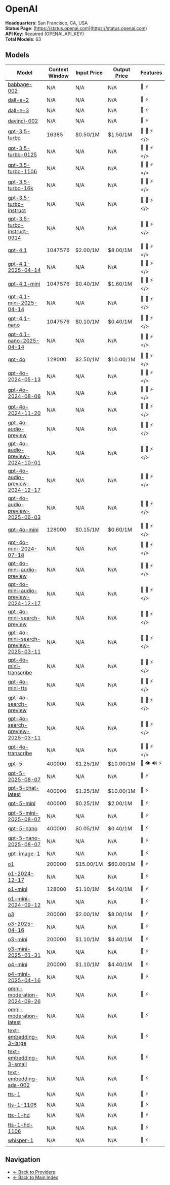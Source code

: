 # OpenAI

**Headquarters**: San Francisco, CA, USA  
**Status Page**: [https://status.openai.com](https://status.openai.com)  
**API Key**: Required (OPENAI_API_KEY)  
**Total Models**: 63

## Models

| Model | Context Window | Input Price | Output Price | Features |
|-------|----------------|-------------|--------------|----------|
| [babbage-002](./models/babbage-002.md) | N/A | N/A | N/A | <span title="Text Processing">📝</span> <span title="Response Streaming">⚡</span> |
| [dall-e-2](./models/dall-e-2.md) | N/A | N/A | N/A | <span title="Text Processing">📝</span> <span title="Response Streaming">⚡</span> |
| [dall-e-3](./models/dall-e-3.md) | N/A | N/A | N/A | <span title="Text Processing">📝</span> <span title="Response Streaming">⚡</span> |
| [davinci-002](./models/davinci-002.md) | N/A | N/A | N/A | <span title="Text Processing">📝</span> <span title="Response Streaming">⚡</span> |
| [gpt-3.5-turbo](./models/gpt-3.5-turbo.md) | 16385 | $0.50/1M | $1.50/1M | <span title="Text Processing">📝</span> <span title="Tool Calling">🔧</span> <span title="Response Streaming">⚡</span> <span title="Structured Output"></></span> |
| [gpt-3.5-turbo-0125](./models/gpt-3.5-turbo-0125.md) | N/A | N/A | N/A | <span title="Text Processing">📝</span> <span title="Tool Calling">🔧</span> <span title="Response Streaming">⚡</span> <span title="Structured Output"></></span> |
| [gpt-3.5-turbo-1106](./models/gpt-3.5-turbo-1106.md) | N/A | N/A | N/A | <span title="Text Processing">📝</span> <span title="Tool Calling">🔧</span> <span title="Response Streaming">⚡</span> <span title="Structured Output"></></span> |
| [gpt-3.5-turbo-16k](./models/gpt-3.5-turbo-16k.md) | N/A | N/A | N/A | <span title="Text Processing">📝</span> <span title="Tool Calling">🔧</span> <span title="Response Streaming">⚡</span> <span title="Structured Output"></></span> |
| [gpt-3.5-turbo-instruct](./models/gpt-3.5-turbo-instruct.md) | N/A | N/A | N/A | <span title="Text Processing">📝</span> <span title="Tool Calling">🔧</span> <span title="Response Streaming">⚡</span> <span title="Structured Output"></></span> |
| [gpt-3.5-turbo-instruct-0914](./models/gpt-3.5-turbo-instruct-0914.md) | N/A | N/A | N/A | <span title="Text Processing">📝</span> <span title="Tool Calling">🔧</span> <span title="Response Streaming">⚡</span> <span title="Structured Output"></></span> |
| [gpt-4.1](./models/gpt-4.1.md) | 1047576 | $2.00/1M | $8.00/1M | <span title="Text Processing">📝</span> <span title="Tool Calling">🔧</span> <span title="Response Streaming">⚡</span> <span title="Structured Output"></></span> |
| [gpt-4.1-2025-04-14](./models/gpt-4.1-2025-04-14.md) | N/A | N/A | N/A | <span title="Text Processing">📝</span> <span title="Tool Calling">🔧</span> <span title="Response Streaming">⚡</span> <span title="Structured Output"></></span> |
| [gpt-4.1-mini](./models/gpt-4.1-mini.md) | 1047576 | $0.40/1M | $1.60/1M | <span title="Text Processing">📝</span> <span title="Tool Calling">🔧</span> <span title="Response Streaming">⚡</span> <span title="Structured Output"></></span> |
| [gpt-4.1-mini-2025-04-14](./models/gpt-4.1-mini-2025-04-14.md) | N/A | N/A | N/A | <span title="Text Processing">📝</span> <span title="Tool Calling">🔧</span> <span title="Response Streaming">⚡</span> <span title="Structured Output"></></span> |
| [gpt-4.1-nano](./models/gpt-4.1-nano.md) | 1047576 | $0.10/1M | $0.40/1M | <span title="Text Processing">📝</span> <span title="Tool Calling">🔧</span> <span title="Response Streaming">⚡</span> <span title="Structured Output"></></span> |
| [gpt-4.1-nano-2025-04-14](./models/gpt-4.1-nano-2025-04-14.md) | N/A | N/A | N/A | <span title="Text Processing">📝</span> <span title="Tool Calling">🔧</span> <span title="Response Streaming">⚡</span> <span title="Structured Output"></></span> |
| [gpt-4o](./models/gpt-4o.md) | 128000 | $2.50/1M | $10.00/1M | <span title="Text Processing">📝</span> <span title="Tool Calling">🔧</span> <span title="Response Streaming">⚡</span> <span title="Structured Output"></></span> |
| [gpt-4o-2024-05-13](./models/gpt-4o-2024-05-13.md) | N/A | N/A | N/A | <span title="Text Processing">📝</span> <span title="Tool Calling">🔧</span> <span title="Response Streaming">⚡</span> <span title="Structured Output"></></span> |
| [gpt-4o-2024-08-06](./models/gpt-4o-2024-08-06.md) | N/A | N/A | N/A | <span title="Text Processing">📝</span> <span title="Tool Calling">🔧</span> <span title="Response Streaming">⚡</span> <span title="Structured Output"></></span> |
| [gpt-4o-2024-11-20](./models/gpt-4o-2024-11-20.md) | N/A | N/A | N/A | <span title="Text Processing">📝</span> <span title="Tool Calling">🔧</span> <span title="Response Streaming">⚡</span> <span title="Structured Output"></></span> |
| [gpt-4o-audio-preview](./models/gpt-4o-audio-preview.md) | N/A | N/A | N/A | <span title="Text Processing">📝</span> <span title="Tool Calling">🔧</span> <span title="Response Streaming">⚡</span> <span title="Structured Output"></></span> |
| [gpt-4o-audio-preview-2024-10-01](./models/gpt-4o-audio-preview-2024-10-01.md) | N/A | N/A | N/A | <span title="Text Processing">📝</span> <span title="Tool Calling">🔧</span> <span title="Response Streaming">⚡</span> <span title="Structured Output"></></span> |
| [gpt-4o-audio-preview-2024-12-17](./models/gpt-4o-audio-preview-2024-12-17.md) | N/A | N/A | N/A | <span title="Text Processing">📝</span> <span title="Tool Calling">🔧</span> <span title="Response Streaming">⚡</span> <span title="Structured Output"></></span> |
| [gpt-4o-audio-preview-2025-06-03](./models/gpt-4o-audio-preview-2025-06-03.md) | N/A | N/A | N/A | <span title="Text Processing">📝</span> <span title="Tool Calling">🔧</span> <span title="Response Streaming">⚡</span> <span title="Structured Output"></></span> |
| [gpt-4o-mini](./models/gpt-4o-mini.md) | 128000 | $0.15/1M | $0.60/1M | <span title="Text Processing">📝</span> <span title="Tool Calling">🔧</span> <span title="Response Streaming">⚡</span> <span title="Structured Output"></></span> |
| [gpt-4o-mini-2024-07-18](./models/gpt-4o-mini-2024-07-18.md) | N/A | N/A | N/A | <span title="Text Processing">📝</span> <span title="Tool Calling">🔧</span> <span title="Response Streaming">⚡</span> <span title="Structured Output"></></span> |
| [gpt-4o-mini-audio-preview](./models/gpt-4o-mini-audio-preview.md) | N/A | N/A | N/A | <span title="Text Processing">📝</span> <span title="Tool Calling">🔧</span> <span title="Response Streaming">⚡</span> <span title="Structured Output"></></span> |
| [gpt-4o-mini-audio-preview-2024-12-17](./models/gpt-4o-mini-audio-preview-2024-12-17.md) | N/A | N/A | N/A | <span title="Text Processing">📝</span> <span title="Tool Calling">🔧</span> <span title="Response Streaming">⚡</span> <span title="Structured Output"></></span> |
| [gpt-4o-mini-search-preview](./models/gpt-4o-mini-search-preview.md) | N/A | N/A | N/A | <span title="Text Processing">📝</span> <span title="Tool Calling">🔧</span> <span title="Response Streaming">⚡</span> <span title="Structured Output"></></span> |
| [gpt-4o-mini-search-preview-2025-03-11](./models/gpt-4o-mini-search-preview-2025-03-11.md) | N/A | N/A | N/A | <span title="Text Processing">📝</span> <span title="Tool Calling">🔧</span> <span title="Response Streaming">⚡</span> <span title="Structured Output"></></span> |
| [gpt-4o-mini-transcribe](./models/gpt-4o-mini-transcribe.md) | N/A | N/A | N/A | <span title="Text Processing">📝</span> <span title="Tool Calling">🔧</span> <span title="Response Streaming">⚡</span> <span title="Structured Output"></></span> |
| [gpt-4o-mini-tts](./models/gpt-4o-mini-tts.md) | N/A | N/A | N/A | <span title="Text Processing">📝</span> <span title="Tool Calling">🔧</span> <span title="Response Streaming">⚡</span> <span title="Structured Output"></></span> |
| [gpt-4o-search-preview](./models/gpt-4o-search-preview.md) | N/A | N/A | N/A | <span title="Text Processing">📝</span> <span title="Tool Calling">🔧</span> <span title="Response Streaming">⚡</span> <span title="Structured Output"></></span> |
| [gpt-4o-search-preview-2025-03-11](./models/gpt-4o-search-preview-2025-03-11.md) | N/A | N/A | N/A | <span title="Text Processing">📝</span> <span title="Tool Calling">🔧</span> <span title="Response Streaming">⚡</span> <span title="Structured Output"></></span> |
| [gpt-4o-transcribe](./models/gpt-4o-transcribe.md) | N/A | N/A | N/A | <span title="Text Processing">📝</span> <span title="Tool Calling">🔧</span> <span title="Response Streaming">⚡</span> <span title="Structured Output"></></span> |
| [gpt-5](./models/gpt-5.md) | 400000 | $1.25/1M | $10.00/1M | <span title="Text Processing">📝</span> <span title="Vision/Image Input">👁️</span> <span title="Audio Processing">🔊</span> <span title="Response Streaming">⚡</span> |
| [gpt-5-2025-08-07](./models/gpt-5-2025-08-07.md) | N/A | N/A | N/A | <span title="Text Processing">📝</span> <span title="Response Streaming">⚡</span> |
| [gpt-5-chat-latest](./models/gpt-5-chat-latest.md) | 400000 | $1.25/1M | $10.00/1M | <span title="Text Processing">📝</span> <span title="Response Streaming">⚡</span> |
| [gpt-5-mini](./models/gpt-5-mini.md) | 400000 | $0.25/1M | $2.00/1M | <span title="Text Processing">📝</span> <span title="Response Streaming">⚡</span> |
| [gpt-5-mini-2025-08-07](./models/gpt-5-mini-2025-08-07.md) | N/A | N/A | N/A | <span title="Text Processing">📝</span> <span title="Response Streaming">⚡</span> |
| [gpt-5-nano](./models/gpt-5-nano.md) | 400000 | $0.05/1M | $0.40/1M | <span title="Text Processing">📝</span> <span title="Response Streaming">⚡</span> |
| [gpt-5-nano-2025-08-07](./models/gpt-5-nano-2025-08-07.md) | N/A | N/A | N/A | <span title="Text Processing">📝</span> <span title="Response Streaming">⚡</span> |
| [gpt-image-1](./models/gpt-image-1.md) | N/A | N/A | N/A | <span title="Text Processing">📝</span> <span title="Response Streaming">⚡</span> |
| [o1](./models/o1.md) | 200000 | $15.00/1M | $60.00/1M | <span title="Text Processing">📝</span> <span title="Response Streaming">⚡</span> |
| [o1-2024-12-17](./models/o1-2024-12-17.md) | N/A | N/A | N/A | <span title="Text Processing">📝</span> <span title="Response Streaming">⚡</span> |
| [o1-mini](./models/o1-mini.md) | 128000 | $1.10/1M | $4.40/1M | <span title="Text Processing">📝</span> <span title="Response Streaming">⚡</span> |
| [o1-mini-2024-09-12](./models/o1-mini-2024-09-12.md) | N/A | N/A | N/A | <span title="Text Processing">📝</span> <span title="Response Streaming">⚡</span> |
| [o3](./models/o3.md) | 200000 | $2.00/1M | $8.00/1M | <span title="Text Processing">📝</span> <span title="Response Streaming">⚡</span> |
| [o3-2025-04-16](./models/o3-2025-04-16.md) | N/A | N/A | N/A | <span title="Text Processing">📝</span> <span title="Response Streaming">⚡</span> |
| [o3-mini](./models/o3-mini.md) | 200000 | $1.10/1M | $4.40/1M | <span title="Text Processing">📝</span> <span title="Response Streaming">⚡</span> |
| [o3-mini-2025-01-31](./models/o3-mini-2025-01-31.md) | N/A | N/A | N/A | <span title="Text Processing">📝</span> <span title="Response Streaming">⚡</span> |
| [o4-mini](./models/o4-mini.md) | 200000 | $1.10/1M | $4.40/1M | <span title="Text Processing">📝</span> <span title="Response Streaming">⚡</span> |
| [o4-mini-2025-04-16](./models/o4-mini-2025-04-16.md) | N/A | N/A | N/A | <span title="Text Processing">📝</span> <span title="Response Streaming">⚡</span> |
| [omni-moderation-2024-09-26](./models/omni-moderation-2024-09-26.md) | N/A | N/A | N/A | <span title="Text Processing">📝</span> <span title="Response Streaming">⚡</span> |
| [omni-moderation-latest](./models/omni-moderation-latest.md) | N/A | N/A | N/A | <span title="Text Processing">📝</span> <span title="Response Streaming">⚡</span> |
| [text-embedding-3-large](./models/text-embedding-3-large.md) | N/A | N/A | N/A | <span title="Text Processing">📝</span> <span title="Response Streaming">⚡</span> |
| [text-embedding-3-small](./models/text-embedding-3-small.md) | N/A | N/A | N/A | <span title="Text Processing">📝</span> <span title="Response Streaming">⚡</span> |
| [text-embedding-ada-002](./models/text-embedding-ada-002.md) | N/A | N/A | N/A | <span title="Text Processing">📝</span> <span title="Response Streaming">⚡</span> |
| [tts-1](./models/tts-1.md) | N/A | N/A | N/A | <span title="Text Processing">📝</span> <span title="Response Streaming">⚡</span> |
| [tts-1-1106](./models/tts-1-1106.md) | N/A | N/A | N/A | <span title="Text Processing">📝</span> <span title="Response Streaming">⚡</span> |
| [tts-1-hd](./models/tts-1-hd.md) | N/A | N/A | N/A | <span title="Text Processing">📝</span> <span title="Response Streaming">⚡</span> |
| [tts-1-hd-1106](./models/tts-1-hd-1106.md) | N/A | N/A | N/A | <span title="Text Processing">📝</span> <span title="Response Streaming">⚡</span> |
| [whisper-1](./models/whisper-1.md) | N/A | N/A | N/A | <span title="Text Processing">📝</span> <span title="Response Streaming">⚡</span> |

## Navigation

- [← Back to Providers](../README.md)
- [← Back to Main Index](../../README.md)
